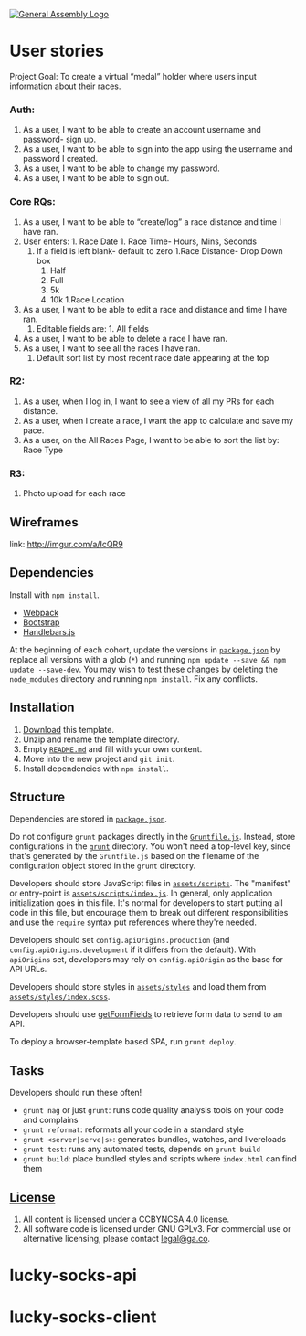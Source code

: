 [![General Assembly Logo](https://camo.githubusercontent.com/1a91b05b8f4d44b5bbfb83abac2b0996d8e26c92/687474703a2f2f692e696d6775722e636f6d2f6b6538555354712e706e67)](https://generalassemb.ly/education/web-development-immersive)

# User stories
Project Goal: To create a virtual “medal” holder where users input information about their races.


### Auth:
1. As a user, I want to be able to create an account username and password- sign up.
1. As a user, I want to be able to sign into the app using the username and password I created.
1. As a user, I want to be able to change my password.
1. As a user, I want to be able to sign out.

### Core RQs:
1. As a user, I want to be able to “create/log” a race distance and time I have ran.
  1. User enters:
    1. Race Date
    1. Race Time- Hours, Mins, Seconds
      1. If a field is left blank- default to zero
  	1.Race Distance- Drop Down box
	      1. Half
	      1. Full
	      2. 5k
	      3. 10k
	  1.Race Location
2. As a user, I want to be able to edit a race and distance and time I have ran.
	1. Editable fields are:
	        1. All fields
3. As a user, I want to be able to delete a race I have ran.
4. As a user, I want to see all the races I have ran.
	1. Default sort list by most recent race date appearing at the top


### R2:
1. As a user, when I log in, I want to see a view of all my PRs for each distance.
1. As a user, when I create a race, I want the app to calculate and save my pace.
1. As a user, on the All Races Page, I want to be able to sort the list by:
Race Type

### R3:
1. Photo upload for each race

## Wireframes

link: http://imgur.com/a/IcQR9
## Dependencies

Install with `npm install`.

-   [Webpack](https://webpack.github.io)
-   [Bootstrap](http://getbootstrap.com)
-   [Handlebars.js](http://handlebarsjs.com)

At the beginning of each cohort, update the versions in
[`package.json`](package.json) by replace all versions with a glob (`*`) and
running `npm update --save && npm update --save-dev`. You may wish to test these
changes by deleting the `node_modules` directory and running `npm install`.
Fix any conflicts.

## Installation

1.  [Download](../../archive/master.zip) this template.
1.  Unzip and rename the template directory.
1.  Empty [`README.md`](README.md) and fill with your own content.
1.  Move into the new project and `git init`.
1.  Install dependencies with `npm install`.

## Structure

Dependencies are stored in [`package.json`](package.json).

Do not configure `grunt` packages directly in the
[`Gruntfile.js`](Gruntfile.js). Instead, store configurations in the
[`grunt`](grunt) directory. You won't need a top-level key, since that's
generated by the `Gruntfile.js` based on the filename of the configuration
object stored in the `grunt` directory.

Developers should store JavaScript files in [`assets/scripts`](assets/scripts).
The "manifest" or entry-point is
[`assets/scripts/index.js`](assets/scripts/index.js). In general, only
application initialization goes in this file. It's normal for developers to
start putting all code in this file, but encourage them to break out different
responsibilities and use the `require` syntax put references where they're
needed.

Developers should set `config.apiOrigins.production` (and
`config.apiOrigins.development` if it differs from the default).  With
`apiOrigins` set, developers may rely on `config.apiOrigin` as the base for API
URLs.

Developers should store styles in [`assets/styles`](assets/styles) and load them
from [`assets/styles/index.scss`](assets/styles/index.scss).

Developers should use [getFormFields](forms.md) to retrieve form data to send to
an API.

To deploy a browser-template based SPA, run `grunt deploy`.

## Tasks

Developers should run these often!

-   `grunt nag` or just `grunt`: runs code quality analysis tools on your code
    and complains
-   `grunt reformat`: reformats all your code in a standard style
-   `grunt <server|serve|s>`: generates bundles, watches, and livereloads
-   `grunt test`: runs any automated tests, depends on `grunt build`
-   `grunt build`: place bundled styles and scripts where `index.html` can find
    them

## [License](LICENSE)

1.  All content is licensed under a CC­BY­NC­SA 4.0 license.
1.  All software code is licensed under GNU GPLv3. For commercial use or
    alternative licensing, please contact legal@ga.co.
# lucky-socks-api
# lucky-socks-client
